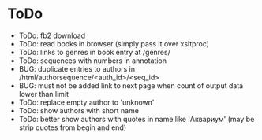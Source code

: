 # ToDo

  * ToDo: fb2 download
  * ToDo: read books in browser (simply pass it over xsltproc)
  * ToDo: links to genres in book entry at /genres/<genre> 
  * ToDo: sequences with numbers in annotation
  * BUG: duplicate entries to authors in /html/authorsequence/<auth_id>/<seq_id>
  * BUG: must not be added link to next page when count of output data lower than limit
  * ToDo: replace empty author to 'unknown'
  * ToDo: show authors with short name
  * ToDo: better show authors with quotes in name like 'Аквариум' (may be strip quotes from begin and end)
